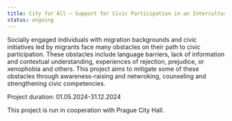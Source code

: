 ```yaml
---
title: City for All – Support for Civic Participation in an Intercultural Environment
status: ongoing
---
```


Socially engaged individuals with migration backgrounds and civic initiatives led by migrants face many obstacles on their path to civic participation. These obstacles include language barriers, lack of information and contextual understanding,  experiences of rejection, prejudice, or xenophobia and others. This project aims to mitigate some of these obstacles through awareness-raising and netwroking, counseling and strengthening  civic competencies.

Project duration: 01.05.2024-31.12.2024

This project is run in cooperation with Prague City Hall. 